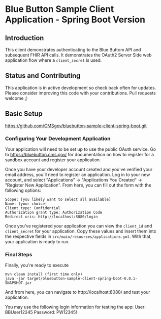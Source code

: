 Blue Button Sample Client Application - Spring Boot Version
===========================================================

## Introduction

This client demonstrates authenticating to the Blue Buttom API and subsequent FHIR API calls.
It demonstrates the OAuth2 Server Side web application flow where a `client_secret` is used.

## Status and Contributing

This application is in active development so check back often for updates.
Please consider improving this code with your contributions. Pull requests welcome ;)

## Basic Setup

   https://github.com/CMSgov/bluebutton-sample-client-spring-boot.git


### Configuring Your Development Application

Your application will need to be set up to use the public OAuth service.  Go to  https://bluebutton.cms.gov/ for documentation on how to register for a sandbox account and register your application. 

Once you have your developer account created and you've verified your email address,
you'll need to register an application. Log in to your new account, and select
"Applications" -> "Applications You Created" -> "Register New Application". From
here, you can fill out the form with the following options:

    Scope: [you likely want to select all available]
    Name: [your choice]
    Client type: Confidential
    Authorization grant type: Authorization Code
    Redirect uris: http://localhost:8080/login
    
Once you've registered your application you can view the `client_id` and `client_secret` for your application. Copy these values and insert them into the respective fields in `src/main/resources/applications.yml`. With that, your application is ready to run.



### Final Steps

Finally, you're ready to execute

    mvn clean install (first time only)
    java -jar target/bluebutton-sample-client-spring-boot-0.0.1-SNAPSHOT.jar


And from here, you can navigate to http://localhost:8080/ and test your application.

You may use the following login information for testing the app:
	User: BBUser12345
	Password: PW12345!


